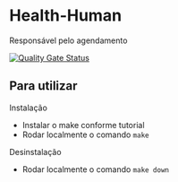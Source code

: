 # Health-Human
Responsável pelo agendamento

[![Quality Gate Status](https://sonarcloud.io/api/project_badges/measure?project=healthemed_health-human&metric=alert_status)](https://sonarcloud.io/summary/new_code?id=healthemed_health-human)

## Para utilizar

Instalação
- Instalar o make conforme tutorial
- Rodar localmente o comando `make`

Desinstalação
- Rodar localmente o comando `make down`